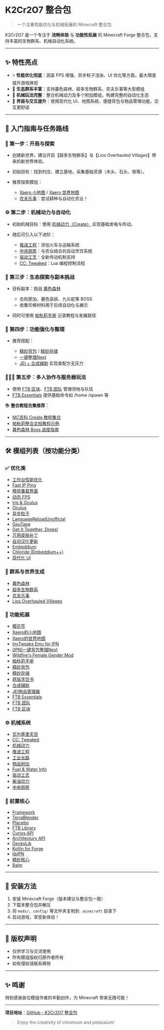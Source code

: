 # K2Cr2O7 整合包

> 一个注重性能优化与机械拓展的 Minecraft 整合包

K2Cr2O7 是一个专注于 **流畅体验** 与 **功能性拓展** 的 Minecraft Forge 整合包，支持丰富的生物群系、机械自动化系统。

---

## ✨ 特性亮点

* ⚡ **性能优化彻底**：涵盖 FPS 增强、异步粒子渲染、UI 优化等方面，最大限度提升游戏体验
* 🌿 **生态群系丰富**：支持暮色森林、超多生物群系、农夫乐事等大型模组
* 🚗 **机械玩法完整**：整合机械动力及多个附加模组，构建完整的自动化生态
* 🧰 **界面与交互提升**：使用现代化 UI、地图系统、便捷背包与物品管理功能，交互更舒适

---

## 🧭 入门指南与任务路线

### 🔰 第一步：开局与探索

* 创建新世界，建议开启【超多生物群系】与【Lios Overhauled Villages】带来的新世界体验。
* 初始目标：找到村庄、建立基地，采集基础资源（木头、石头、铁等）。
* 推荐探索模组：

  * [Xaero 小地图](https://www.mcmod.cn/class/1701.html) / [Xaero 世界地图](https://www.mcmod.cn/class/1483.html)
  * [农夫乐事](https://www.mcmod.cn/class/2820.html)：尝试耕种与自动化农业！

### ⚙️ 第二步：机械动力与自动化

* 初始机械目标：使用 [机械动力（Create）](https://www.mcmod.cn/class/2021.html) 实现基础发电与传动。
* 随后可引入以下进阶：

  * [推进工程](https://www.mcmod.cn/class/19600.html)：添加火车与运输系统
  * [中央厨房](https://www.mcmod.cn/class/9151.html)：与农业结合的自动烹饪系统
  * [驱动工艺](https://www.mcmod.cn/class/15499.html)：全新传动机制支持
  * [CC: Tweaked](https://www.mcmod.cn/class/1681.html)：Lua 编程控制流程

### 🔬 第三步：生态探索与副本挑战

* 目标副本：挑战 [暮色森林](https://www.mcmod.cn/class/61.html)

  * 击败那加、暮色巫妖、九头蛇等 BOSS
  * 收集珍稀材料用于后续自动化与展示
* 同时可使用 [帕秋莉手册](https://www.mcmod.cn/class/1388.html) 记录教程与发展路径

### 🧰 第四步：功能强化与整理

* 推荐搭配：

  * [精妙背包](https://www.mcmod.cn/class/3739.html) / [精妙存储](https://www.mcmod.cn/class/6711.html)
  * [一键整理Next](https://www.mcmod.cn/class/4104.html)
  * [JEI + 合成辅助](https://www.mcmod.cn/class/459.html) 实现查配方无压力

### 🧑‍🤝‍🧑 第五步：多人协作与服务器玩法

* 使用 [FTB 区块](https://www.mcmod.cn/class/3201.html)、[FTB 团队](https://www.mcmod.cn/class/3179.html) 管理领地与队伍
* [FTB Essentials](https://www.mcmod.cn/class/3202.html) 提供基础命令如 /home /spawn 等

📚 **整合教程合集推荐**：

* [MC百科 Create 教程集合](https://www.mcmod.cn/post/326.html)
* [帕秋莉整合文档教程示例](https://www.mcmod.cn/post/418.html)
* [暮色森林 Boss 进度指南](https://www.mcmod.cn/post/273.html)

---

## 🛠️ 模组列表（按功能分类）

### ✅ 优化类

* [工作台性能优化](https://www.mcmod.cn/class/1486.html)
* [Fast IP Ping](https://www.mcmod.cn/class/11895.html)
* [移除重载界面](https://www.mcmod.cn/class/9908.html)
* [动态 FPS](https://www.mcmod.cn/class/3074.html)
* [Iris & Oculus](https://www.mcmod.cn/class/7283.html)
* [Oculus](https://www.mcmod.cn/class/5741.html)
* [异步粒子](https://www.mcmod.cn/class/18394.html)
* [LanguageReloadUnofficial](https://www.mcmod.cn/class/16829.html)
* [GpuTape](https://www.mcmod.cn/class/19415.html)
* [Get It Together, Drops!](https://www.mcmod.cn/class/7624.html)
* [万用皮肤补丁](https://www.mcmod.cn/class/883.html)
* [自动汉化更新](https://www.mcmod.cn/class/1188.html)
* [Embeddium](https://www.mcmod.cn/class/12028.html)
* [Chloride (Embeddium++)](https://www.mcmod.cn/class/12822.html)
* [现代化 UI](https://www.mcmod.cn/class/2454.html)

### 🌿 群系与世界生成

* [暮色森林](https://www.mcmod.cn/class/61.html)
* [超多生物群系](https://www.mcmod.cn/class/108.html)
* [农夫乐事](https://www.mcmod.cn/class/2820.html)
* [Lios Overhauled Villages](https://www.mcmod.cn/class/13133.html)

### 🚀 功能拓展

* [樱花签](https://www.mcmod.cn/class/17460.html)
* [Xaero的小地图](https://www.mcmod.cn/class/1701.html)
* [Xaero的世界地图](https://www.mcmod.cn/class/1483.html)
* [InvTweaks Emu for IPN](https://www.mcmod.cn/class/9182.html)
* [\[IPN\]一键背包整理Next](https://www.mcmod.cn/class/4104.html)
* [Wildfire's Female Gender Mod](https://www.mcmod.cn/class/3997.html)
* [帕秋莉手册](https://www.mcmod.cn/class/1388.html)
* [精妙背包](https://www.mcmod.cn/class/3739.html)
* [精妙存储](https://www.mcmod.cn/class/6711.html)
* [原版烹饪书](https://www.mcmod.cn/class/5234.html)
* [合成辅助](https://www.mcmod.cn/class/1501.html)
* [JEI物品管理器](https://www.mcmod.cn/class/459.html)
* [FTB Essentials](https://www.mcmod.cn/class/3202.html)
* [FTB 团队](https://www.mcmod.cn/class/3179.html)
* [FTB 区块](https://www.mcmod.cn/class/3201.html)

### ⚙️ 机械系统

* [瓦尔基里天空](https://www.mcmod.cn/class/1528.html)
* [CC: Tweaked](https://www.mcmod.cn/class/1681.html)
* [机械动力](https://www.mcmod.cn/class/2021.html)
* [推进工程](https://www.mcmod.cn/class/19600.html)
* [工业长路](https://www.mcmod.cn/class/8204.html)
* [物品附加](https://www.mcmod.cn/class/3779.html)
* [Fuel & Water Info](https://www.mcmod.cn/class/17189.html)
* [驱动工艺](https://www.mcmod.cn/class/15499.html)
* [柴油动力](https://www.mcmod.cn/class/10727.html)
* [中央厨房](https://www.mcmod.cn/class/9151.html)

### 🔧 前置核心

* [Framework](https://www.mcmod.cn/class/5307.html)
* [TerraBlender](https://www.mcmod.cn/class/5489.html)
* [Placebo](https://www.mcmod.cn/class/1023.html)
* [FTB Library](https://www.mcmod.cn/class/3184.html)
* [Curios API](https://www.mcmod.cn/class/2029.html)
* [Architectury API](https://www.mcmod.cn/class/3434.html)
* [GeckoLib](https://www.mcmod.cn/class/3232.html)
* [Kotlin for Forge](https://www.mcmod.cn/class/2890.html)
* [libIPN](https://www.mcmod.cn/class/7713.html)
* [精妙核心](https://www.mcmod.cn/class/6324.html)
* [Balm](https://www.mcmod.cn/class/4485.html)

---

## 🚛 安装方法

1. 安装 Minecraft Forge（版本建议与整合包一致）
2. 下载本整合包并解压
3. 将 `mods/`、`config/` 等文件夹复制到 `.minecraft` 目录下
4. 启动游戏，享受新体验！

---

## 📖 版权声明

* 仅供学习与交流使用
* 所有模组版权归原作者所有
* 如有侵权请联系移除

---

## ✨ 鸣谢

特别感谢各位模组作者的辛勤创作，为 Minecraft 带来无限可能！

---

**项目地址**：[GitHub - K2Cr2O7 整合包](https://github.com/sankuchuari/K2Cr2O7)

> Enjoy the creativity of chromium and potassium!
